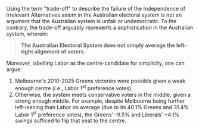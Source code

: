 Using the term "trade-off" to describe the failure of the Independence of Irrelevant Alternatives axiom in the Australian electoral system is not an argument that the Australian system is unfair or undemocratic. To the contrary, the trade-off arguably represents a sophistication in the Australian system, wherein:

> **The Australian Electoral System does not simply average the left-right alignment of voters.**

Moreover, labelling Labor as the centre-candidate for simplicity, one can argue:

1. Melbourne's 2010-2025 Greens victories were possible given a weak enough centre (i.e., Labor 1<sup>st</sup> preference votes).
2. Otherwise, the system meets conservative voters in the middle, given a strong enough middle. For example, despite Melbourne being further left-leaning than Labor on average (due to its 40.1% Greens and 31.4% Labor 1<sup>st</sup> preference votes), the Greens' -9.5% and Liberals' +4.1% swings sufficed to flip that seat to the centre.